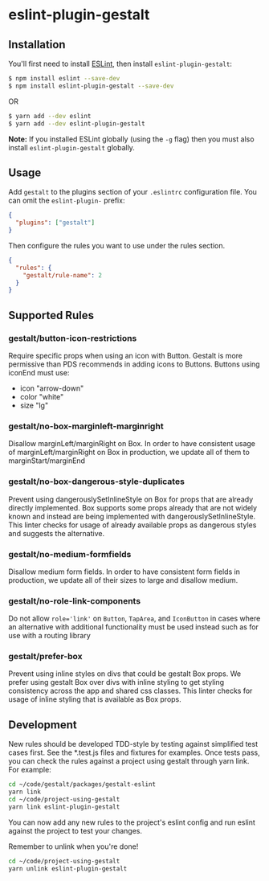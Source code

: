# eslint-plugin-gestalt

## Installation

You'll first need to install [ESLint](http://eslint.org), then install `eslint-plugin-gestalt`:

```bash
$ npm install eslint --save-dev
$ npm install eslint-plugin-gestalt --save-dev
```

OR

```bash
$ yarn add --dev eslint
$ yarn add --dev eslint-plugin-gestalt
```

**Note:** If you installed ESLint globally (using the `-g` flag) then you must also install `eslint-plugin-gestalt` globally.

## Usage

Add `gestalt` to the plugins section of your `.eslintrc` configuration file. You can omit the `eslint-plugin-` prefix:

```json
{
  "plugins": ["gestalt"]
}
```

Then configure the rules you want to use under the rules section.

```json
{
  "rules": {
    "gestalt/rule-name": 2
  }
}
```

## Supported Rules

### gestalt/button-icon-restrictions

Require specific props when using an icon with Button. Gestalt is more permissive than PDS recommends in adding icons to Buttons. Buttons using iconEnd must use:

- icon "arrow-down"
- color "white"
- size "lg"

### gestalt/no-box-marginleft-marginright

Disallow marginLeft/marginRight on Box. In order to have consistent usage of marginLeft/marginRight on Box in production, we update all of them to marginStart/marginEnd

### gestalt/no-box-dangerous-style-duplicates

Prevent using dangerouslySetInlineStyle on Box for props that are already directly implemented. Box supports some props already that are not widely known and instead are being implemented with dangerouslySetInlineStyle. This linter checks for usage of already available props as dangerous styles and suggests the alternative.

### gestalt/no-medium-formfields

Disallow medium form fields. In order to have consistent form fields in production, we update all of their sizes to large and disallow medium.

### gestalt/no-role-link-components

Do not allow `role='link'` on `Button`, `TapArea`, and `IconButton` in cases where an alternative with additional functionality must be used instead such as for use with a routing library

### gestalt/prefer-box

Prevent using inline styles on divs that could be gestalt Box props. We prefer using gestalt Box over divs with inline styling to get styling consistency across the app and shared css classes. This linter checks for usage of inline styling that is available as Box props.

## Development

New rules should be developed TDD-style by testing against simplified test cases first. See the \*.test.js files and fixtures for examples. Once tests pass, you can check the rules against a project using gestalt through yarn link. For example:

```bash
cd ~/code/gestalt/packages/gestalt-eslint
yarn link
cd ~/code/project-using-gestalt
yarn link eslint-plugin-gestalt
```

You can now add any new rules to the project's eslint config and run eslint against the project to test your changes.

Remember to unlink when you're done!

```bash
cd ~/code/project-using-gestalt
yarn unlink eslint-plugin-gestalt
```
